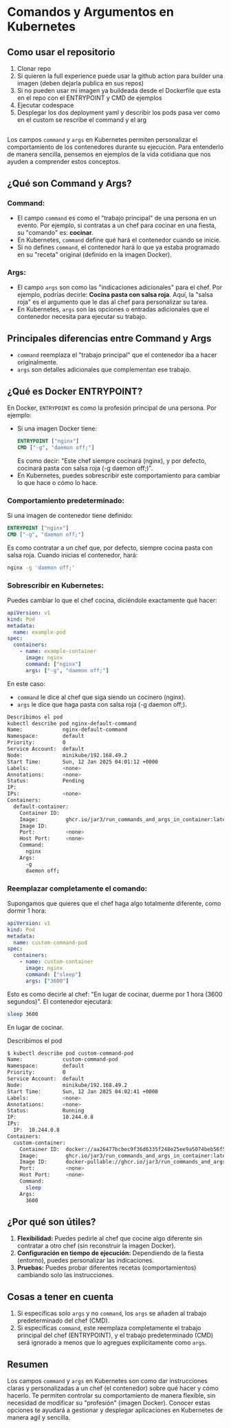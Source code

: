 # Comandos y Argumentos en Kubernetes

## Como usar el repositorio
1) Clonar repo
2) Si quieren la full experience puede usar la github action para builder una imagen (deben dejarla publica en sus repos)
3) Si no pueden usar mi imagen ya buildeada desde el Dockerfile que esta en el repo con el ENTRYPOINT y CMD de ejemplos
4) Ejecutar codespace
5) Desplegar los dos deployment yaml y describir los pods pasa ver como en el custom se rescribe el command y el arg
##

Los campos `command` y `args` en Kubernetes permiten personalizar el comportamiento de los contenedores durante su ejecución. Para entenderlo de manera sencilla, pensemos en ejemplos de la vida cotidiana que nos ayuden a comprender estos conceptos.

## ¿Qué son Command y Args?

### Command:
- El campo `command` es como el "trabajo principal" de una persona en un evento. Por ejemplo, si contratas a un chef para cocinar en una fiesta, su "comando" es: **cocinar**.
- En Kubernetes, `command` define qué hará el contenedor cuando se inicie.
- Si no defines `command`, el contenedor hará lo que ya estaba programado en su "receta" original (definido en la imagen Docker).

### Args:
- El campo `args` son como las "indicaciones adicionales" para el chef. Por ejemplo, podrías decirle: **Cocina pasta con salsa roja**. Aquí, la "salsa roja" es el argumento que le das al chef para personalizar su tarea.
- En Kubernetes, `args` son las opciones o entradas adicionales que el contenedor necesita para ejecutar su trabajo.

## Principales diferencias entre Command y Args
- `command` reemplaza el "trabajo principal" que el contenedor iba a hacer originalmente.
- `args` son detalles adicionales que complementan ese trabajo.

## ¿Qué es Docker ENTRYPOINT?
En Docker, `ENTRYPOINT` es como la profesión principal de una persona. Por ejemplo:
- Si una imagen Docker tiene:
  ```dockerfile
  ENTRYPOINT ["nginx"]
  CMD ["-g", "daemon off;"]
  ```
  Es como decir: "Este chef siempre cocinará (nginx), y por defecto, cocinará pasta con salsa roja (-g daemon off;)".
- En Kubernetes, puedes sobrescribir este comportamiento para cambiar lo que hace o cómo lo hace.

### Comportamiento predeterminado:
Si una imagen de contenedor tiene definido:
```dockerfile
ENTRYPOINT ["nginx"]
CMD ["-g", "daemon off;"]
```
Es como contratar a un chef que, por defecto, siempre cocina pasta con salsa roja.
Cuando inicias el contenedor, hará:
```bash
nginx -g 'daemon off;'
```

### Sobrescribir en Kubernetes:
Puedes cambiar lo que el chef cocina, diciéndole exactamente qué hacer:
```yaml
apiVersion: v1
kind: Pod
metadata:
  name: example-pod
spec:
  containers:
    - name: example-container
      image: nginx
      command: ["nginx"]
      args: ["-g", "daemon off;"]
```
En este caso:
- `command` le dice al chef que siga siendo un cocinero (nginx).
- `args` le dice que haga pasta con salsa roja (-g daemon off;).

```bash
Describimos el pod
kubectl describe pod nginx-default-command
Name:             nginx-default-command
Namespace:        default
Priority:         0
Service Account:  default
Node:             minikube/192.168.49.2
Start Time:       Sun, 12 Jan 2025 04:01:12 +0000
Labels:           <none>
Annotations:      <none>
Status:           Pending
IP:               
IPs:              <none>
Containers:
  default-container:
    Container ID:  
    Image:         ghcr.io/jar3/run_commands_and_args_in_container:latest
    Image ID:      
    Port:          <none>
    Host Port:     <none>
    Command:
      nginx
    Args:
      -g
      daemon off;
```

### Reemplazar completamente el comando:
Supongamos que quieres que el chef haga algo totalmente diferente, como dormir 1 hora:
```yaml
apiVersion: v1
kind: Pod
metadata:
  name: custom-command-pod
spec:
  containers:
    - name: custom-container
      image: nginx
      command: ["sleep"]
      args: ["3600"]
```
Esto es como decirle al chef: "En lugar de cocinar, duerme por 1 hora (3600 segundos)".
El contenedor ejecutará:
```bash
sleep 3600
```
En lugar de cocinar.

Describimos el pod 
```bash
$ kubectl describe pod custom-command-pod
Name:             custom-command-pod
Namespace:        default
Priority:         0
Service Account:  default
Node:             minikube/192.168.49.2
Start Time:       Sun, 12 Jan 2025 04:02:41 +0000
Labels:           <none>
Annotations:      <none>
Status:           Running
IP:               10.244.0.8
IPs:
  IP:  10.244.0.8
Containers:
  custom-container:
    Container ID:  docker://aa26477bcbec9f36d6335f248e25ee9a5074beb56f5ce6ef83e85dbcfbc95d79
    Image:         ghcr.io/jar3/run_commands_and_args_in_container:latest
    Image ID:      docker-pullable://ghcr.io/jar3/run_commands_and_args_in_container@sha256:aa6272b89ddd60b5d4014c44fbf3c25d6c74f41ed47a8fcfebc3a83ff77c3d11
    Port:          <none>
    Host Port:     <none>
    Command:
      sleep
    Args:
      3600
```
## ¿Por qué son útiles?
1. **Flexibilidad:** Puedes pedirle al chef que cocine algo diferente sin contratar a otro chef (sin reconstruir la imagen Docker).
2. **Configuración en tiempo de ejecución:** Dependiendo de la fiesta (entorno), puedes personalizar las indicaciones.
3. **Pruebas:** Puedes probar diferentes recetas (comportamientos) cambiando solo las instrucciones.

## Cosas a tener en cuenta
1. Si especificas solo `args` y no `command`, los `args` se añaden al trabajo predeterminado del chef (CMD).
2. Si especificas `command`, este reemplaza completamente el trabajo principal del chef (ENTRYPOINT), y el trabajo predeterminado (CMD) será ignorado a menos que lo agregues explícitamente como `args`.

## Resumen
Los campos `command` y `args` en Kubernetes son como dar instrucciones claras y personalizadas a un chef (el contenedor) sobre qué hacer y cómo hacerlo. Te permiten controlar su comportamiento de manera flexible, sin necesidad de modificar su "profesión" (imagen Docker). Conocer estas opciones te ayudará a gestionar y desplegar aplicaciones en Kubernetes de manera agil y sencilla.



